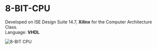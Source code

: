 # 8-BIT-CPU

Developed on ISE Design Suite 14.7, <b>Xilinx</b> for the Computer Architecture Class.  <br />
Language: <b>VHDL</b>                      

![8-BIT CPU](https://github.com/andrecfoss/8-BIT-CPU/assets/134842813/cb788d41-8180-4e8d-8739-1aad6eee82ed)
